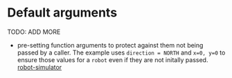 # Default arguments

TODO: ADD MORE

- pre-setting function arguments to protect against them not being passed by a caller. The example uses `direction = NORTH` and `x=0, y=0` to ensure those values for a `robot` even if they are not initally passed. [robot-simulator](../exercise-concepts/robot-simulator.md)
